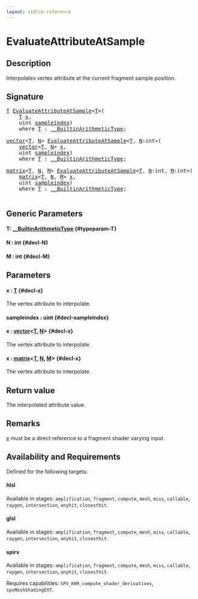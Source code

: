 ```yaml
---
layout: stdlib-reference
---
```


# EvaluateAttributeAtSample

## Description

Interpolates vertex attribute at the current fragment sample position.



## Signature 

<pre>
<a href="/stdlib-reference/global-decls/evaluateattributeatsample-08hj#typeparam-T" class="code_type">T</a> <a href="/stdlib-reference/global-decls/evaluateattributeatsample-08hj">EvaluateAttributeAtSample</a>&lt;<a href="/stdlib-reference/global-decls/evaluateattributeatsample-08hj#typeparam-T" class="code_type">T</a>&gt;(
    <a href="/stdlib-reference/global-decls/evaluateattributeatsample-08hj#typeparam-T" class="code_type">T</a> <a href="/stdlib-reference/global-decls/evaluateattributeatsample-08hj#decl-x" class="code_param">x</a>,
    <span class="code_keyword">uint</span> <a href="/stdlib-reference/global-decls/evaluateattributeatsample-08hj#decl-sampleindex" class="code_param">sampleindex</a>)
    <span class='code_keyword'>where</span> <a href="/stdlib-reference/global-decls/evaluateattributeatsample-08hj#typeparam-T" class="code_type">T</a> : <a href="/stdlib-reference/interfaces/0_builtinarithmetictype-029j/index" class="code_type">__BuiltinArithmeticType</a>;

<a href="/stdlib-reference/types/vector/index" class="code_type">vector</a>&lt;<a href="/stdlib-reference/global-decls/evaluateattributeatsample-08hj#typeparam-T" class="code_type">T</a>, <a href="/stdlib-reference/global-decls/evaluateattributeatsample-08hj#decl-N" class="code_var">N</a>&gt; <a href="/stdlib-reference/global-decls/evaluateattributeatsample-08hj">EvaluateAttributeAtSample</a>&lt;<a href="/stdlib-reference/global-decls/evaluateattributeatsample-08hj#typeparam-T" class="code_type">T</a>, <a href="/stdlib-reference/global-decls/evaluateattributeatsample-08hj#decl-N" class="code_var">N</a>:<span class="code_keyword">int</span>&gt;(
    <a href="/stdlib-reference/types/vector/index" class="code_type">vector</a>&lt;<a href="/stdlib-reference/global-decls/evaluateattributeatsample-08hj#typeparam-T" class="code_type">T</a>, <a href="/stdlib-reference/global-decls/evaluateattributeatsample-08hj#decl-N" class="code_var">N</a>&gt; <a href="/stdlib-reference/global-decls/evaluateattributeatsample-08hj#decl-x" class="code_param">x</a>,
    <span class="code_keyword">uint</span> <a href="/stdlib-reference/global-decls/evaluateattributeatsample-08hj#decl-sampleindex" class="code_param">sampleindex</a>)
    <span class='code_keyword'>where</span> <a href="/stdlib-reference/global-decls/evaluateattributeatsample-08hj#typeparam-T" class="code_type">T</a> : <a href="/stdlib-reference/interfaces/0_builtinarithmetictype-029j/index" class="code_type">__BuiltinArithmeticType</a>;

<a href="/stdlib-reference/types/matrix/index" class="code_type">matrix</a>&lt;<a href="/stdlib-reference/global-decls/evaluateattributeatsample-08hj#typeparam-T" class="code_type">T</a>, <a href="/stdlib-reference/global-decls/evaluateattributeatsample-08hj#decl-N" class="code_var">N</a>, <a href="/stdlib-reference/global-decls/evaluateattributeatsample-08hj#decl-M" class="code_var">M</a>&gt; <a href="/stdlib-reference/global-decls/evaluateattributeatsample-08hj">EvaluateAttributeAtSample</a>&lt;<a href="/stdlib-reference/global-decls/evaluateattributeatsample-08hj#typeparam-T" class="code_type">T</a>, <a href="/stdlib-reference/global-decls/evaluateattributeatsample-08hj#decl-N" class="code_var">N</a>:<span class="code_keyword">int</span>, <a href="/stdlib-reference/global-decls/evaluateattributeatsample-08hj#decl-M" class="code_var">M</a>:<span class="code_keyword">int</span>&gt;(
    <a href="/stdlib-reference/types/matrix/index" class="code_type">matrix</a>&lt;<a href="/stdlib-reference/global-decls/evaluateattributeatsample-08hj#typeparam-T" class="code_type">T</a>, <a href="/stdlib-reference/global-decls/evaluateattributeatsample-08hj#decl-N" class="code_var">N</a>, <a href="/stdlib-reference/global-decls/evaluateattributeatsample-08hj#decl-M" class="code_var">M</a>&gt; <a href="/stdlib-reference/global-decls/evaluateattributeatsample-08hj#decl-x" class="code_param">x</a>,
    <span class="code_keyword">uint</span> <a href="/stdlib-reference/global-decls/evaluateattributeatsample-08hj#decl-sampleindex" class="code_param">sampleindex</a>)
    <span class='code_keyword'>where</span> <a href="/stdlib-reference/global-decls/evaluateattributeatsample-08hj#typeparam-T" class="code_type">T</a> : <a href="/stdlib-reference/interfaces/0_builtinarithmetictype-029j/index" class="code_type">__BuiltinArithmeticType</a>;

</pre>

## Generic Parameters

#### T: [\_\_BuiltinArithmeticType](/stdlib-reference/interfaces/0_builtinarithmetictype-029j/index) {#typeparam-T}
#### N  : int {#decl-N}
#### M  : int {#decl-M}

## Parameters

#### x  : [T](/stdlib-reference/global-decls/evaluateattributeatsample-08hj#typeparam-T) {#decl-x}
The vertex attribute to interpolate.

#### sampleindex  : uint {#decl-sampleindex}
#### x  : [vector](/stdlib-reference/types/vector/index)\<[T](/stdlib-reference/types/vector/index#typeparam-T), [N](/stdlib-reference/types/vector/index#decl-N)\> {#decl-x}
The vertex attribute to interpolate.

#### x  : [matrix](/stdlib-reference/types/matrix/index)\<[T](/stdlib-reference/types/matrix/t-0), [N](/stdlib-reference/types/matrix/index#decl-N), [M](/stdlib-reference/types/matrix/index#decl-M)\> {#decl-x}
The vertex attribute to interpolate.


## Return value
The interpolated attribute value.

## Remarks
<span class='code'><a href="/stdlib-reference/global-decls/evaluateattributeatsample-08hj#decl-x" class="code_param">x</a></span> must be a direct reference to a fragment shader varying input.


## Availability and Requirements

Defined for the following targets:

#### hlsl
Available in stages: `amplification`, `fragment`, `compute`, `mesh`, `miss`, `callable`, `raygen`, `intersection`, `anyhit`, `closesthit`.

#### glsl
Available in stages: `amplification`, `fragment`, `compute`, `mesh`, `miss`, `callable`, `raygen`, `intersection`, `anyhit`, `closesthit`.

#### spirv
Available in stages: `amplification`, `fragment`, `compute`, `mesh`, `miss`, `callable`, `raygen`, `intersection`, `anyhit`, `closesthit`.

Requires capabilities: `SPV_KHR_compute_shader_derivatives`, `spvMeshShadingEXT`.


